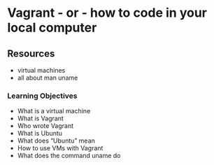 # Vagrant - or - how to code in your local computer
## Resources

* virtual machines
* all about man uname

### Learning Objectives

- What is a virtual machine
- What is Vagrant
- Who wrote Vagrant
- What is Ubuntu
- What does “Ubuntu” mean
- How to use VMs with Vagrant
- What does the command uname do

